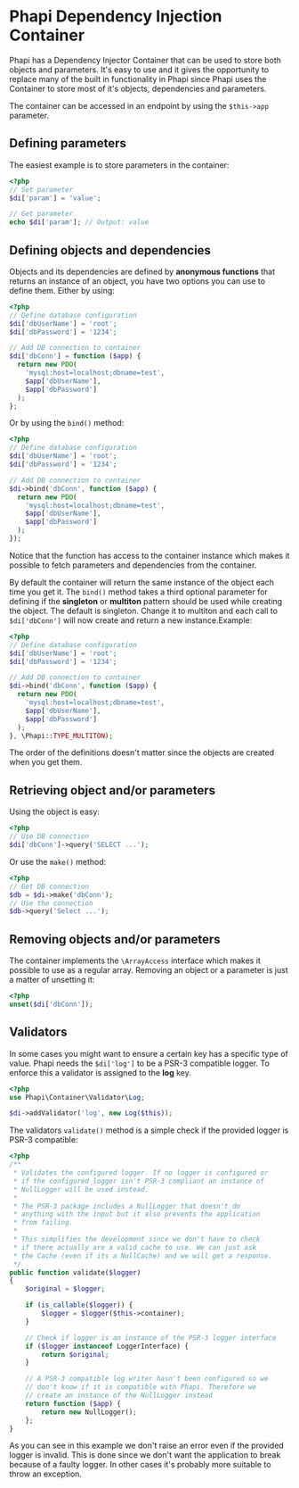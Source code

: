 # Phapi Dependency Injection Container

Phapi has a Dependency Injector Container that can be used to store both objects and parameters. It's easy to use and it gives the opportunity to replace many of the built in functionality in Phapi since Phapi uses the Container to store most of it's objects, dependencies and parameters.

The container can be accessed in an endpoint by using the <code>$this->app</code> parameter.

## Defining parameters
The easiest example is to store parameters in the container:
```php
<?php
// Set parameter
$di['param'] = 'value';

// Get parameter
echo $di['param']; // Output: value
```

## Defining objects and dependencies
Objects and its dependencies are defined by **anonymous functions** that returns an instance of an object, you have two options you can use to define them. Either by using:
```php
<?php
// Define database configuration
$di['dbUserName'] = 'root';
$di['dbPassword'] = '1234';

// Add DB connection to container
$di['dbConn'] = function ($app) {
  return new PDO(
    'mysql:host=localhost;dbname=test',
    $app['dbUserName'],
    $app['dbPassword']
  );
};
```

Or by using the <code>bind()</code> method:

```php
<?php
// Define database configuration
$di['dbUserName'] = 'root';
$di['dbPassword'] = '1234';

// Add DB connection to container
$di->bind('dbConn', function ($app) {
  return new PDO(
    'mysql:host=localhost;dbname=test',
    $app['dbUserName'],
    $app['dbPassword']
  );
});
```

Notice that the function has access to the container instance which makes it possible to fetch parameters and dependencies from the container.

By default the container will return the same instance of the object each time you get it. The <code>bind()</code> method takes a third optional parameter for defining if the **singleton** or **multiton** pattern should be used while creating the object. The default is singleton. Change it to multiton and each call to <code>$di['dbConn']</code> will now create and return a new instance.Example:

```php
<?php
// Define database configuration
$di['dbUserName'] = 'root';
$di['dbPassword'] = '1234';

// Add DB connection to container
$di->bind('dbConn', function ($app) {
  return new PDO(
    'mysql:host=localhost;dbname=test',
    $app['dbUserName'],
    $app['dbPassword']
  );
}, \Phapi::TYPE_MULTITON);
```

The order of the definitions doesn't matter since the objects are created when you get them.

## Retrieving object and/or parameters
Using the object is easy:
```php
<?php
// Use DB connection
$di['dbConn']->query('SELECT ...');
```

Or use the <code>make()</code> method:
```php
<?php
// Get DB connection
$db = $di->make('dbConn');
// Use the connection
$db->query('Select ...');
```

## Removing objects and/or parameters
The container implements the <code>\ArrayAccess</code> interface which makes it possible to use as a regular array. Removing an object or a parameter is just a matter of unsetting it:

```php
<?php
unset($di['dbConn']);
```

## Validators
In some cases you might want to ensure a certain key has a specific type of value. Phapi needs the <code>$di['log']</code> to be a PSR-3 compatible logger. To enforce this a validator is assigned to the **log** key.

```php
<?php
use Phapi\Container\Validator\Log;

$di->addValidator('log', new Log($this));
```

The validators <code>validate()</code> method is a simple check if the provided logger is PSR-3 compatible:

```php
<?php
/**
 * Validates the configured logger. If no logger is configured or
 * if the configured logger isn't PSR-3 compliant an instance of
 * NullLogger will be used instead.
 *
 * The PSR-3 package includes a NullLogger that doesn't do
 * anything with the input but it also prevents the application
 * from failing.
 *
 * This simplifies the development since we don't have to check
 * if there actually are a valid cache to use. We can just ask
 * the Cache (even if its a NullCache) and we will get a response.
 */
public function validate($logger)
{
    $original = $logger;

    if (is_callable($logger)) {
        $logger = $logger($this->container);
    }

    // Check if logger is an instance of the PSR-3 logger interface
    if ($logger instanceof LoggerInterface) {
        return $original;
    }

    // A PSR-3 compatible log writer hasn't been configured so we
    // don't know if it is compatible with Phapi. Therefore we
    // create an instance of the NullLogger instead
    return function ($app) {
        return new NullLogger();
    };
}
```

As you can see in this example we don't raise an error even if the provided logger is invalid. This is done since we don't want the application to break because of a faulty logger. In other cases it's probably more suitable to throw an exception.
